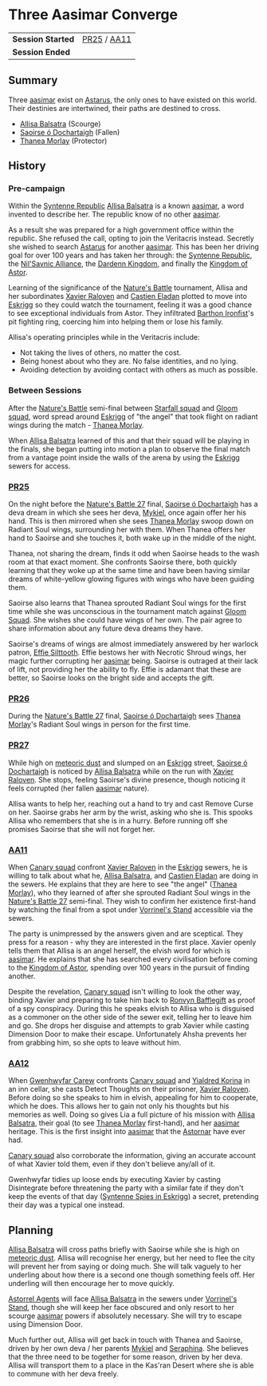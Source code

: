 # Three Aasimar Converge

|||
| --- | --- |
| **Session Started** | [PR25](../sessions/completed/PR25.md) / [AA11](../sessions/completed/AA11.md) | storyline.2
| **Session Ended** | |

## Summary

Three [aasimar](../lineages/aasimar.md) exist on [Astarus](../planes/astarus.md), the only ones to have existed on this world. Their destinies are intertwined, their paths are destined to cross.

- [Allisa Balsatra](../characters/allisa-balsatra.md) (Scourge)
- [Saoirse ó Dochartaigh](../characters/saoirse-o-dochartaigh.md) (Fallen)
- [Thanea Morlay](../characters/thanea-morlay.md) (Protector)

## History

### Pre-campaign

Within the [Syntenne Republic](../civilisations/syntenne-republic/syntenne-republic.md) [Allisa Balsatra](../characters/allisa-balsatra.md) is a known [aasimar](../lineages/aasimar.md), a word invented to describe her. The republic know of no other [aasimar](../lineages/aasimar.md).

As a result she was prepared for a high government office within the republic. She refused the call, opting to join the Veritacris instead. Secretly she wished to search [Astarus](../planes/astarus.md) for another [aasimar](../lineages/aasimar.md). This has been her driving goal for over 100 years and has taken her through: the [Syntenne Republic](../civilisations/syntenne-republic/syntenne-republic.md), the [Nil'Savnic Alliance](../civilisations/nilsavnic-alliance/nilsavnic-alliance.md), the [Dardenn Kingdom](../civilisations/dardenn-kingdom/dardenn-kingdom.md), and finally the [Kingdom of Astor](../civilisations/kingdom-of-astor/kingdom-of-astor.md).

Learning of the significance of the [Nature's Battle](../mechanics/roleplay/natures-battle.md) tournament, Allisa and her subordinates [Xavier Raloven](../characters/xavier-raloven.md) and [Castien Eladan](../characters/castien-eladan.md) plotted to move into [Eskrigg](../places/cities/eskrigg.md) so they could watch the tournament, feeling it was a good chance to see exceptional individuals from Astor. They infiltrated [Barthon Ironfist](../characters/barthon-ironfist.md)'s pit fighting ring, coercing him into helping them or lose his family.

Allisa's operating principles while in the Veritacris include:

- Not taking the lives of others, no matter the cost.
- Being honest about who they are. No false identities, and no lying.
- Avoiding detection by avoiding contact with others as much as possible.

### Between Sessions

After the [Nature's Battle](../mechanics/roleplay/natures-battle.md) semi-final between [Starfall squad](../organisations/astorrel/squads/starfall-squad.md) and [Gloom squad](../organisations/astorrel/squads/gloom-squad.md), word spread around [Eskrigg](../places/cities/eskrigg.md) of "the angel" that took flight on radiant wings during the match - [Thanea Morlay](../characters/thanea-morlay.md).

When [Allisa Balsatra](../characters/allisa-balsatra.md) learned of this and that their squad will be playing in the finals, she began putting into motion a plan to observe the final match from a vantage point inside the walls of the arena by using the [Eskrigg](../places/cities/eskrigg.md) sewers for access.

### [PR25](../sessions/completed/PR25.md)

On the night before the [Nature's Battle 27](ended/natures-battle-27.md) final, [Saoirse ó Dochartaigh](../characters/saoirse-o-dochartaigh.md) has a deva dream in which she sees her deva, [Mykiel](../characters/mykiel.md), once again offer her his hand. This is then mirrored when she sees [Thanea Morlay](../characters/thanea-morlay.md) swoop down on Radiant Soul wings, surrounding her with them. When Thanea offers her hand to Saoirse and she touches it, both wake up in the middle of the night.

Thanea, not sharing the dream, finds it odd when Saoirse heads to the wash room at that exact moment. She confronts Saoirse there, both quickly learning that they woke up at the same time and have been having similar dreams of white-yellow glowing figures with wings who have been guiding them.

Saoirse also learns that Thanea sprouted Radiant Soul wings for the first time while she was unconscious in the tournament match against [Gloom Squad](../organisations/astorrel/squads/gloom-squad.md). She wishes she could have wings of her own. The pair agree to share information about any future deva dreams they have.

Saoirse's dreams of wings are almost immediately answered by her warlock patron, [Effie Silttooth](../characters/effie-silttooth.md). Effie bestows her with Necrotic Shroud wings, her magic further corrupting her [aasimar](../lineages/aasimar.md) being. Saoirse is outraged at their lack of lift, not providing her the ability to fly. Effie is adamant that these are better, so Saoirse looks on the bright side and accepts the gift.

### [PR26](../sessions/completed/PR26.md)

During the [Nature's Battle 27](ended/natures-battle-27.md) final, [Saoirse ó Dochartaigh](../characters/saoirse-o-dochartaigh.md) sees [Thanea Morlay](../characters/thanea-morlay.md)'s Radiant Soul wings in person for the first time.

### [PR27](../sessions/completed/PR27.md)

While high on [meteoric dust](../items/meteoric/meteoric-dust.md) and slumped on an [Eskrigg](../places/cities/eskrigg.md) street, [Saoirse ó Dochartaigh](../characters/saoirse-o-dochartaigh.md) is noticed by [Allisa Balsatra](../characters/allisa-balsatra.md) while on the run with [Xavier Raloven](../characters/xavier-raloven.md). She stops, feeling Saoirse's divine presence, though noticing it feels corrupted (her fallen [aasimar](../lineages/aasimar.md) nature).

Allisa wants to help her, reaching out a hand to try and cast Remove Curse on her. Saoirse grabs her arm by the wrist, asking who she is. This spooks Allisa who remembers that she is in a hurry. Before running off she promises Saoirse that she will not forget her.

### [AA11](../sessions/completed/AA11.md)

When [Canary squad](../organisations/astorrel/squads/canary-squad.md) confront [Xavier Raloven](../characters/xavier-raloven.md) in the [Eskrigg](../places/cities/eskrigg.md) sewers, he is willing to talk about what he, [Allisa Balsatra](../characters/allisa-balsatra.md), and [Castien Eladan](../characters/castien-eladan.md) are doing in the sewers. He explains that they are here to see "the angel" ([Thanea Morlay](../characters/thanea-morlay.md)), who they learned of after she sprouted Radiant Soul wings in the [Nature's Battle 27](ended/natures-battle-27.md) semi-final. They wish to confirm her existence first-hand by watching the final from a spot under [Vorrinel's Stand](../places/buildings/vorrinels-stand.md) accessible via the sewers.

The party is unimpressed by the answers given and are sceptical. They press for a reason - why they are interested in the first place. Xavier openly tells them that Allisa is an angel herself, the elvish word for which is [aasimar](../lineages/aasimar.md). He explains that she has searched every civilisation before coming to the [Kingdom of Astor](../civilisations/kingdom-of-astor/kingdom-of-astor.md), spending over 100 years in the pursuit of finding another.

Despite the revelation, [Canary squad](../organisations/astorrel/squads/canary-squad.md) isn't willing to look the other way, binding Xavier and preparing to take him back to [Ronvyn Bafflegift](../characters/ronvyn-bafflegift.md) as proof of a spy conspiracy. During this he speaks elvish to Allisa who is disguised as a commoner on the other side of the sewer exit, telling her to leave him and go. She drops her disguise and attempts to grab Xavier while casting Dimension Door to make their escape. Unfortunately Ahsha prevents her from grabbing him, so she opts to leave without him.

### [AA12](../sessions/completed/AA12.md)

When [Gwenhwyfar Carew](../characters/gwenhwyfar-carew.md) confronts [Canary squad](../organisations/astorrel/squads/canary-squad.md) and [Yialdred Korina](../characters/yialdred-korina.md) in an inn cellar, she casts Detect Thoughts on their prisoner, [Xavier Raloven](../characters/xavier-raloven.md). Before doing so she speaks to him in elvish, appealing for him to cooperate, which he does. This allows her to gain not only his thoughts but his memories as well. Doing so gives Lia a full picture of his mission with [Allisa Balsatra](../characters/allisa-balsatra.md), their goal (to see [Thanea Morlay](../characters/thanea-morlay.md) first-hand), and her [aasimar](../lineages/aasimar.md) heritage. This is the first insight into [aasimar](../lineages/aasimar.md) that the [Astornar](../organisations/astornar.md) have ever had.

[Canary squad](../organisations/astorrel/squads/canary-squad.md) also corroborate the information, giving an accurate account of what Xavier told them, even if they don't believe any/all of it.

Gwenhwyfar tidies up loose ends by executing Xavier by casting Disintegrate before threatening the party with a similar fate if they don't keep the events of that day ([Syntenne Spies in Eskrigg](ended/syntenne-spies-in-eskrigg.md)) a secret, pretending their day was a typical one instead.

## Planning

[Allisa Balsatra](../characters/allisa-balsatra.md) will cross paths briefly with Saoirse while she is high on [meteoric dust](../items/meteoric/meteoric-dust.md). Allisa will recognise her energy, but her need to flee the city will prevent her from saying or doing much. She will talk vaguely to her underling about how there is a second one though something feels off. Her underling will then encourage her to move quickly.

[Astorrel Agents](../campaigns/C2-astorrel-agents.md) will face [Allisa Balsatra](../characters/allisa-balsatra.md) in the sewers under [Vorrinel's Stand](../places/buildings/vorrinels-stand.md), though she will keep her face obscured and only resort to her scourge [aasimar](../lineages/aasimar.md) powers if absolutely necessary. She will try to escape using Dimension Door.

Much further out, Allisa will get back in touch with Thanea and Saoirse, driven by her own deva / her parents [Mykiel](../characters/mykiel.md) and [Seraphina](../characters/seraphina.md). She believes that the three need to be together for some reason, driven by her deva. Allisa will transport them to a place in the Kas'ran Desert where she is able to commune with her deva freely.
